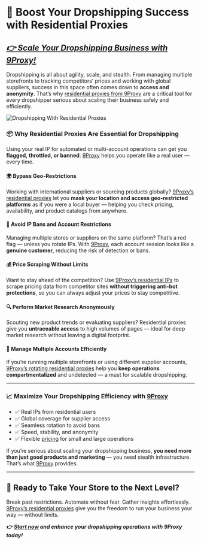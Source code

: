 # 🛒 Boost Your Dropshipping Success with Residential Proxies

## *[👉 Scale Your Dropshipping Business with 9Proxy!](https://the9proxy.short.gy/home-github-james2k4)*

Dropshipping is all about agility, scale, and stealth. From managing multiple storefronts to tracking competitors’ prices and working with global suppliers, success in this space often comes down to **access and anonymity**. That’s why [residential proxies from 9Proxy](https://the9proxy.short.gy/pricing-github-james2k4) are a critical tool for every dropshipper serious about scaling their business safely and efficiently.

![Dropshipping With Residential Proxies](https://atpro.com.vn/wp-content/uploads/2024/01/dropshipping-la-gi1.jpeg)

### 📦 Why Residential Proxies Are Essential for Dropshipping

Using your real IP for automated or multi-account operations can get you **flagged, throttled, or banned**. [9Proxy](https://the9proxy.short.gy/home-github-james2k4) helps you operate like a real user — every time.

#### 🌍 Bypass Geo-Restrictions  
Working with international suppliers or sourcing products globally? [9Proxy’s residential proxies](https://the9proxy.short.gy/pricing-github-james2k4) let you **mask your location and access geo-restricted platforms** as if you were a local buyer — helping you check pricing, availability, and product catalogs from anywhere.

#### 🚫 Avoid IP Bans and Account Restrictions  
Managing multiple stores or suppliers on the same platform? That’s a red flag — unless you rotate IPs. With [9Proxy](https://the9proxy.short.gy/home-github-james2k4), each account session looks like a **genuine customer**, reducing the risk of detection or bans.

#### 💰 Price Scraping Without Limits  
Want to stay ahead of the competition? Use [9Proxy’s residential IPs](https://the9proxy.short.gy/pricing-github-james2k4) to scrape pricing data from competitor sites **without triggering anti-bot protections**, so you can always adjust your prices to stay competitive.

#### 🔍 Perform Market Research Anonymously  
Scouting new product trends or evaluating suppliers? Residential proxies give you **untraceable access** to high volumes of pages — ideal for deep market research without leaving a digital footprint.

#### 👥 Manage Multiple Accounts Efficiently  
If you’re running multiple storefronts or using different supplier accounts, [9Proxy’s rotating residential proxies](https://the9proxy.short.gy/pricing-github-james2k4) help you **keep operations compartmentalized** and undetected — a must for scalable dropshipping.

---

### 📈 Maximize Your Dropshipping Efficiency with [9Proxy](https://the9proxy.short.gy/home-github-james2k4)

- ✅ Real IPs from residential users  
- ✅ Global coverage for supplier access  
- ✅ Seamless rotation to avoid bans  
- ✅ Speed, stability, and anonymity  
- ✅ Flexible [pricing](https://the9proxy.short.gy/pricing-github-james2k4) for small and large operations

If you’re serious about scaling your dropshipping business, **you need more than just good products and marketing** — you need stealth infrastructure. That’s what [9Proxy](https://the9proxy.short.gy/home-github-james2k4) provides.

---

## 🚀 Ready to Take Your Store to the Next Level?

Break past restrictions. Automate without fear. Gather insights effortlessly. [9Proxy’s residential proxies](https://the9proxy.short.gy/pricing-github-james2k4) give you the freedom to run your business your way — without limits.

***👉 [Start now](https://the9proxy.short.gy/pricing-github-james2k4) and enhance your dropshipping operations with 9Proxy today!***

